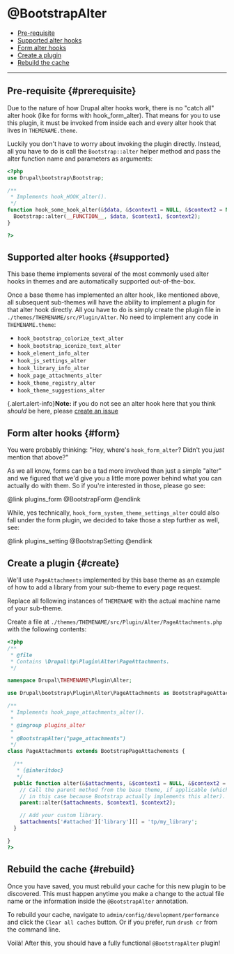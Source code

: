 <!-- @file Documentation for the @BootstrapAlter annotated plugin. -->
<!-- @defgroup -->
<!-- @ingroup -->
# @BootstrapAlter

- [Pre-requisite](#prerequisite)
- [Supported alter hooks](#supported)
- [Form alter hooks](#form)
- [Create a plugin](#create)
- [Rebuild the cache](#rebuild)

---

## Pre-requisite {#prerequisite}

Due to the nature of how Drupal alter hooks work, there is no "catch all" alter
hook (like for forms with hook_form_alter). That means for you to use this
plugin, it must be invoked from inside each and every alter hook that lives in
`THEMENAME.theme`.

Luckily you don't have to worry about invoking the plugin directly. Instead,
all you have to do is call the `Bootstrap::alter` helper method and pass the
alter function name and parameters as arguments:

```php
<?php
use Drupal\bootstrap\Bootstrap;

/**
 * Implements hook_HOOK_alter().
 */
function hook_some_hook_alter(&$data, &$context1 = NULL, &$context2 = NULL) {
  Bootstrap::alter(__FUNCTION__, $data, $context1, $context2);
}

?>
```

## Supported alter hooks {#supported}

This base theme implements several of the most commonly used alter hooks in
themes and are automatically supported out-of-the-box.

Once a base theme has implemented an alter hook, like mentioned above, all
subsequent sub-themes will have the ability to implement a plugin for that
alter hook directly. All you have to do is simply create the plugin file in
`./themes/THEMENAME/src/Plugin/Alter`. No need to implement any code in
`THEMENAME.theme`:

- `hook_bootstrap_colorize_text_alter`
- `hook_bootstrap_iconize_text_alter`
- `hook_element_info_alter`
- `hook_js_settings_alter`
- `hook_library_info_alter`
- `hook_page_attachments_alter`
- `hook_theme_registry_alter`
- `hook_theme_suggestions_alter`

{.alert.alert-info}**Note:** if you do not see an alter hook here that you think
_should_ be here, please
[create an issue](https://www.drupal.org/node/add/project-issue/bootstrap)

## Form alter hooks {#form}

You were probably thinking: "Hey, where's `hook_form_alter`? Didn't you _just_
mention that above?"

As we all know, forms can be a tad more involved than just a simple "alter" and
we figured that we'd give you a little more power behind what you can actually
do with them. So if you're interested in those, please go see:

@link plugins_form @BootstrapForm @endlink

While, yes technically, `hook_form_system_theme_settings_alter` could also fall
under the form plugin, we decided to take those a step further as well, see:


@link plugins_setting @BootstrapSetting @endlink

## Create a plugin {#create}

We'll use `PageAttachments` implemented by this base theme as an example of
how to add a library from your sub-theme to every page request.

Replace all following instances of `THEMENAME` with the actual machine name of
your sub-theme.

Create a file at `./themes/THEMENAME/src/Plugin/Alter/PageAttachments.php` with the
following contents:

```php
<?php
/**
 * @file
 * Contains \Drupal\tp\Plugin\Alter\PageAttachments.
 */

namespace Drupal\THEMENAME\Plugin\Alter;

use Drupal\bootstrap\Plugin\Alter\PageAttachments as BootstrapPageAttachements;

/**
 * Implements hook_page_attachments_alter().
 *
 * @ingroup plugins_alter
 *
 * @BootstrapAlter("page_attachments")
 */
class PageAttachments extends BootstrapPageAttachements {

  /**
   * {@inheritdoc}
   */
  public function alter(&$attachments, &$context1 = NULL, &$context2 = NULL) {
    // Call the parent method from the base theme, if applicable (which it is
    // in this case because Bootstrap actually implements this alter).
    parent::alter($attachments, $context1, $context2);

    // Add your custom library.
    $attachments['#attached']['library'][] = 'tp/my_library';
  }

}
?>
```

## Rebuild the cache {#rebuild}

Once you have saved, you must rebuild your cache for this new plugin to be
discovered. This must happen anytime you make a change to the actual file name
or the information inside the `@BootstrapAlter` annotation.

To rebuild your cache, navigate to `admin/config/development/performance` and
click the `Clear all caches` button. Or if you prefer, run `drush cr` from the
command line.

Voilà! After this, you should have a fully functional `@BootstrapAlter` plugin!
